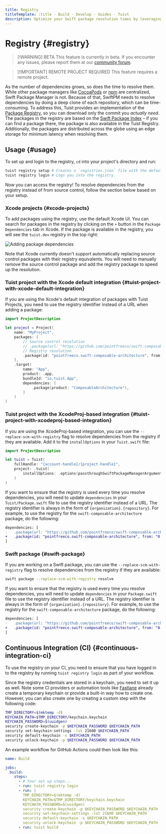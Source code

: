 ```yaml
---
title: Registry
titleTemplate: :title · Build · Develop · Guides · Tuist
description: Optimize your Swift package resolution times by leveraging the Tuist Registry.
---
```


# Registry {#registry}

> [!WARNING] BETA
> This feature is currently in beta. If you encounter any issues, please report them at our <a href="https://community.tuist.dev/c/troubleshooting-how-to/6" target="_blank">community forum</a>.

> [!IMPORTANT] REMOTE PROJECT REQUIRED
> This feature requires a <LocalizedLink href="/server/introduction/accounts-and-projects">remote project</LocalizedLink>.

As the number of dependencies grows, so does the time to resolve them. While other package managers like [CocoaPods](https://cocoapods.org/) or [npm](https://www.npmjs.com/) are centralized, Swift Package Manager is not. Because of that, SwiftPM needs to resolve dependencies by doing a deep clone of each repository, which can be time-consuming. To address this, Tuist provides an implementation of the [Package Registry](https://github.com/swiftlang/swift-package-manager/blob/main/Documentation/PackageRegistry/PackageRegistryUsage.md), so you can download only the commit you _actually need_. The packages in the registry are based on the [Swift Package Index](https://swiftpackageindex.com/) – if you can find a package there, the package is also available in the Tuist Registry. Additionally, the packages are distributed across the globe using an edge storage for minimum latency when resolving them.

## Usage {#usage}

To set up and login to the registry, `cd` into your project's directory and run:

```bash
tuist registry setup # Creates a `registries.json` file with the default registry configuration.
tuist registry login # Logs you into the registry.
```

Now you can access the registry! To resolve dependencies from the registry instead of from source control, follow the section below based on your setup.

### Xcode projects {#xcode-projects}

To add packages using the registry, use the default Xcode UI. You can search for packages in the registry by clicking on the `+` button in the `Package Dependencies` tab in Xcode. If the package is available in the registry, you will see the `tuist.dev` registry in the top right:

![Adding package dependencies](/images/guides/develop/build/registry/registry-add-package.png)

Note that Xcode currently doesn't support automatically replacing source control packages with their registry equivalents. You will need to manually remove the source control package and add the registry package to speed up the resolution.

### Tuist project with the Xcode default integration {#tuist-project-with-xcode-default-integration}

If you are using the <LocalizedLink href="/guides/develop/projects/dependencies#xcodes-default-integration">Xcode's default integration</LocalizedLink> of packages with Tuist Projects, you need to use the registry identifier instead of a URL when adding a package:
```swift
import ProjectDescription

let project = Project(
    name: "MyProject",
    packages: [
        // Source control resolution
        // .package(url: "https://github.com/pointfreeco/swift-composable-architecture", from: "0.1.0")
        // Registry resolution
        .package(id: "pointfreeco.swift-composable-architecture", from: "0.1.0")
    ],
    .target(
        name: "App",
        product: .app,
        bundleId: "io.tuist.App",
        dependencies: [
            .package(product: "ComposableArchitecture"),
        ]
    )
)
```

### Tuist project with the XcodeProj-based integration {#tuist-project-with-xcodeproj-based-integration}

If you are using the <LocalizedLink href="/guides/develop/projects/dependencies#tuists-xcodeprojbased-integration">XcodeProj-based integration</LocalizedLink>, you can use the ``--replace-scm-with-registry`` flag to resolve dependencies from the registry if they are available. Add it to the `installOptions` in your `Tuist.swift` file:
```swift
import ProjectDescription

let tuist = Tuist(
    fullHandle: "{account-handle}/{project-handle}",
    project: .tuist(
        installOptions: .options(passthroughSwiftPackageManagerArguments: ["--replace-scm-with-registry"])
    )
)
```

If you want to ensure that the registry is used every time you resolve dependencies, you will need to update `dependencies` in your `Tuist/Package.swift` file to use the registry identifier instead of a URL. The registry identifier is always in the form of `{organization}.{repository}`. For example, to use the registry for the `swift-composable-architecture` package, do the following:
```diff
dependencies: [
-   .package(url: "https://github.com/pointfreeco/swift-composable-architecture", from: "0.1.0")
+   .package(id: "pointfreeco.swift-composable-architecture", from: "0.1.0")
]
```

### Swift package {#swift-package}

If you are working on a Swift package, you can use the `--replace-scm-with-registry` flag to resolve dependencies from the registry if they are available:

```bash
swift package --replace-scm-with-registry resolve
```

If you want to ensure that the registry is used every time you resolve dependencies, you will need to update `dependencies` in your `Package.swift` file to use the registry identifier instead of a URL. The registry identifier is always in the form of `{organization}.{repository}`. For example, to use the registry for the `swift-composable-architecture` package, do the following:
```diff
dependencies: [
-   .package(url: "https://github.com/pointfreeco/swift-composable-architecture", from: "0.1.0")
+   .package(id: "pointfreeco.swift-composable-architecture", from: "0.1.0")
]
```

## Continuous Integration (CI) {#continuous-integration-ci}

To use the registry on your CI, you need to ensure that you have logged in to the registry by running `tuist registry login` as part of your workflow.

Since the registry credentials are stored in a keychain, you need to set it up as well. Note some CI providers or automation tools like [Fastlane](https://fastlane.tools/) already create a temporary keychain or provide a built-in way how to create one. However, you can also create one by creating a custom step with the following code:
```bash
TMP_DIRECTORY=$(mktemp -d)
KEYCHAIN_PATH=$TMP_DIRECTORY/keychain.keychain
KEYCHAIN_PASSWORD=$(uuidgen)
security create-keychain -p $KEYCHAIN_PASSWORD $KEYCHAIN_PATH
security set-keychain-settings -lut 21600 $KEYCHAIN_PATH
security default-keychain -s $KEYCHAIN_PATH
security unlock-keychain -p $KEYCHAIN_PASSWORD $KEYCHAIN_PATH
```

An example workflow for GitHub Actions could then look like this:
```yaml
name: Build

jobs:
  build:
    steps:
      - # Your set up steps...
      - run: tuist registry login
      - run: |
        TMP_DIRECTORY=$(mktemp -d)
        KEYCHAIN_PATH=$TMP_DIRECTORY/keychain.keychain
        KEYCHAIN_PASSWORD=$(uuidgen)
        security create-keychain -p $KEYCHAIN_PASSWORD $KEYCHAIN_PATH
        security set-keychain-settings -lut 21600 $KEYCHAIN_PATH
        security default-keychain -s $KEYCHAIN_PATH
        security unlock-keychain -p $KEYCHAIN_PASSWORD $KEYCHAIN_PATH
      - run: tuist build
```
